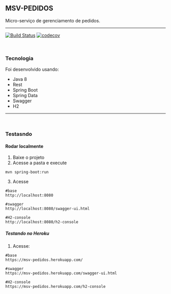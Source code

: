 ## MSV-PEDIDOS

Micro-serviço de gerenciamento de pedidos.

---

[![Build Status](https://travis-ci.com/Uniliva/msv-pedidos.svg?branch=Cobertura)](https://travis-ci.com/Uniliva/msv-pedidos)
[![codecov](https://codecov.io/gh/Uniliva/msv-pedidos/branch/master/graph/badge.svg)](https://codecov.io/gh/Uniliva/msv-pedidos)


<br>

### Tecnologia

Foi desenvolvido usando:
- Java 8
- Rest
- Spring Boot
- Spring Data
- Swagger
- H2 

---
<br>

### Testasndo

#### Rodar localmente

1. Baixe o projeto 
2. Acesse a pasta e execute

```shellscript
mvn spring-boot:run 
```
3. Acesse 

```shellscript
#base
http://localhost:8080

#swagger
http://localhost:8080/swagger-ui.html

#H2-console
http://localhost:8080/h2-console
```


##### Testando no Heroku 

1. Acesse:


```shellscript
#base
https://msv-pedidos.herokuapp.com/

#swagger
https://msv-pedidos.herokuapp.com/swagger-ui.html

#H2-console
https://msv-pedidos.herokuapp.com/h2-console
```
